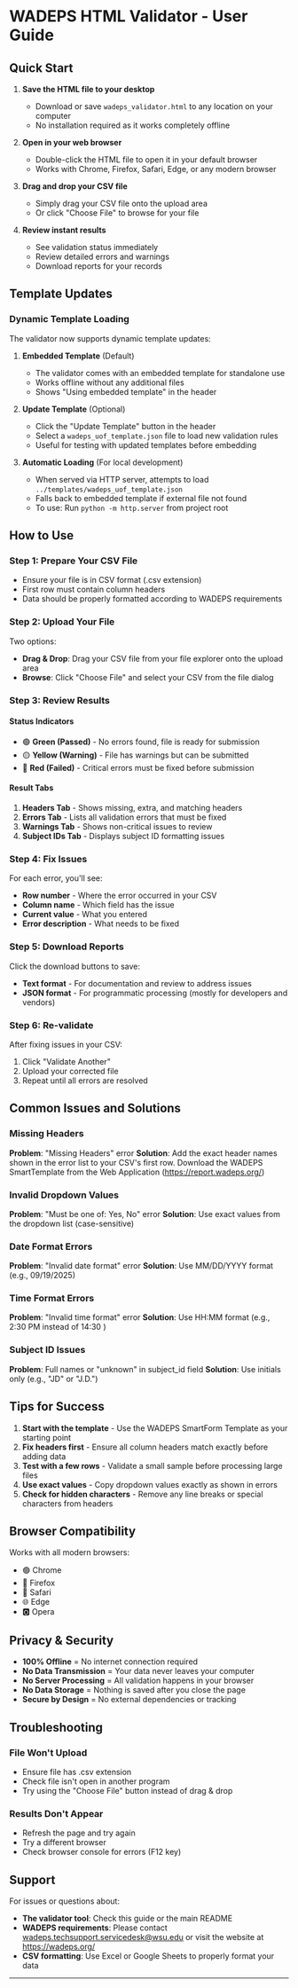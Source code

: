 # WADEPS HTML Validator - User Guide

## Quick Start

1. **Save the HTML file to your desktop**
   - Download or save `wadeps_validator.html` to any location on your computer
   - No installation required as it works completely offline

2. **Open in your web browser**
   - Double-click the HTML file to open it in your default browser
   - Works with Chrome, Firefox, Safari, Edge, or any modern browser

3. **Drag and drop your CSV file**
   - Simply drag your CSV file onto the upload area
   - Or click "Choose File" to browse for your file

4. **Review instant results**
   - See validation status immediately
   - Review detailed errors and warnings
   - Download reports for your records

## Template Updates

### Dynamic Template Loading
The validator now supports dynamic template updates:

1. **Embedded Template** (Default)
   - The validator comes with an embedded template for standalone use
   - Works offline without any additional files
   - Shows "Using embedded template" in the header

2. **Update Template** (Optional)
   - Click the "Update Template" button in the header
   - Select a `wadeps_uof_template.json` file to load new validation rules
   - Useful for testing with updated templates before embedding

3. **Automatic Loading** (For local development)
   - When served via HTTP server, attempts to load `../templates/wadeps_uof_template.json`
   - Falls back to embedded template if external file not found
   - To use: Run `python -m http.server` from project root

## How to Use

### Step 1: Prepare Your CSV File
- Ensure your file is in CSV format (.csv extension)
- First row must contain column headers
- Data should be properly formatted according to WADEPS requirements

### Step 2: Upload Your File
Two options:
- **Drag & Drop**: Drag your CSV file from your file explorer onto the upload area
- **Browse**: Click "Choose File" and select your CSV from the file dialog

### Step 3: Review Results

#### Status Indicators
- 🟢 **Green (Passed)** - No errors found, file is ready for submission
- 🟡 **Yellow (Warning)** - File has warnings but can be submitted
- 🔴 **Red (Failed)** - Critical errors must be fixed before submission

#### Result Tabs
1. **Headers Tab** - Shows missing, extra, and matching headers
2. **Errors Tab** - Lists all validation errors that must be fixed
3. **Warnings Tab** - Shows non-critical issues to review
4. **Subject IDs Tab** - Displays subject ID formatting issues

### Step 4: Fix Issues
For each error, you'll see:
- **Row number** - Where the error occurred in your CSV
- **Column name** - Which field has the issue
- **Current value** - What you entered
- **Error description** - What needs to be fixed

### Step 5: Download Reports
Click the download buttons to save:
- **Text format** - For documentation and review to address issues
- **JSON format** - For programmatic processing (mostly for developers and vendors)

### Step 6: Re-validate
After fixing issues in your CSV:
1. Click "Validate Another"
2. Upload your corrected file
3. Repeat until all errors are resolved

## Common Issues and Solutions

### Missing Headers
**Problem**: "Missing Headers" error
**Solution**: Add the exact header names shown in the error list to your CSV's first row. Download the WADEPS SmartTemplate from the Web Application (https://report.wadeps.org/) 

### Invalid Dropdown Values
**Problem**: "Must be one of: Yes, No" error
**Solution**: Use exact values from the dropdown list (case-sensitive)

### Date Format Errors
**Problem**: "Invalid date format" error
**Solution**: Use MM/DD/YYYY format (e.g., 09/19/2025)

### Time Format Errors
**Problem**: "Invalid time format" error
**Solution**: Use HH:MM format (e.g., 2:30 PM instead of 14:30 )

### Subject ID Issues
**Problem**: Full names or "unknown" in subject_id field
**Solution**: Use initials only (e.g., "JD" or "J.D.")

## Tips for Success

1. **Start with the template** - Use the WADEPS SmartForm Template as your starting point
2. **Fix headers first** - Ensure all column headers match exactly before adding data
3. **Test with a few rows** - Validate a small sample before processing large files
4. **Use exact values** - Copy dropdown values exactly as shown in errors
5. **Check for hidden characters** - Remove any line breaks or special characters from headers

## Browser Compatibility

Works with all modern browsers:
- 🟢 Chrome
- 🦊 Firefox
- 🧭 Safari
- 🌐 Edge
- 🅾️ Opera

## Privacy & Security

- **100% Offline** = No internet connection required
- **No Data Transmission** = Your data never leaves your computer
- **No Server Processing** = All validation happens in your browser
- **No Data Storage** = Nothing is saved after you close the page
- **Secure by Design** = No external dependencies or tracking

## Troubleshooting

### File Won't Upload
- Ensure file has .csv extension
- Check file isn't open in another program
- Try using the "Choose File" button instead of drag & drop

### Results Don't Appear
- Refresh the page and try again
- Try a different browser
- Check browser console for errors (F12 key)

## Support

For issues or questions about:
- **The validator tool**: Check this guide or the main README
- **WADEPS requirements**: Please contact wadeps.techsupport.servicedesk@wsu.edu or visit the website at https://wadeps.org/ 
- **CSV formatting**: Use Excel or Google Sheets to properly format your data

---